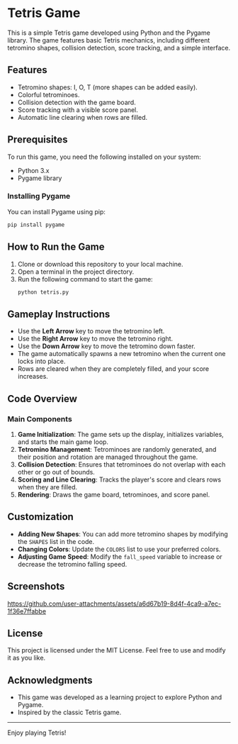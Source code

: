 # Tetris Game

This is a simple Tetris game developed using Python and the Pygame library. The game features basic Tetris mechanics, including different tetromino shapes, collision detection, score tracking, and a simple interface.

## Features
- Tetromino shapes: I, O, T (more shapes can be added easily).
- Colorful tetrominoes.
- Collision detection with the game board.
- Score tracking with a visible score panel.
- Automatic line clearing when rows are filled.

## Prerequisites
To run this game, you need the following installed on your system:
- Python 3.x
- Pygame library

### Installing Pygame
You can install Pygame using pip:
```bash
pip install pygame
```

## How to Run the Game
1. Clone or download this repository to your local machine.
2. Open a terminal in the project directory.
3. Run the following command to start the game:
   ```bash
   python tetris.py
   ```

## Gameplay Instructions
- Use the **Left Arrow** key to move the tetromino left.
- Use the **Right Arrow** key to move the tetromino right.
- Use the **Down Arrow** key to move the tetromino down faster.
- The game automatically spawns a new tetromino when the current one locks into place.
- Rows are cleared when they are completely filled, and your score increases.

## Code Overview
### Main Components
1. **Game Initialization**: The game sets up the display, initializes variables, and starts the main game loop.
2. **Tetromino Management**: Tetrominoes are randomly generated, and their position and rotation are managed throughout the game.
3. **Collision Detection**: Ensures that tetrominoes do not overlap with each other or go out of bounds.
4. **Scoring and Line Clearing**: Tracks the player's score and clears rows when they are filled.
5. **Rendering**: Draws the game board, tetrominoes, and score panel.


## Customization
- **Adding New Shapes**: You can add more tetromino shapes by modifying the `SHAPES` list in the code.
- **Changing Colors**: Update the `COLORS` list to use your preferred colors.
- **Adjusting Game Speed**: Modify the `fall_speed` variable to increase or decrease the tetromino falling speed.

## Screenshots
https://github.com/user-attachments/assets/a6d67b19-8d4f-4ca9-a7ec-1f36e7ffabbe

## License
This project is licensed under the MIT License. Feel free to use and modify it as you like.

## Acknowledgments
- This game was developed as a learning project to explore Python and Pygame.
- Inspired by the classic Tetris game.

---

Enjoy playing Tetris!

